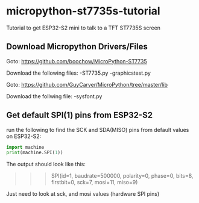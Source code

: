 # micropython-st7735s-tutorial
Tutorial to get ESP32-S2 mini to talk to a TFT ST7735S screen

## Download Micropython Drivers/Files

Goto: https://github.com/boochow/MicroPython-ST7735

Download the following files:
-ST7735.py
-graphicstest.py

Goto: https://github.com/GuyCarver/MicroPython/tree/master/lib

Download the follwing file:
-sysfont.py

## Get default SPI(1) pins from ESP32-S2

run the following to find the SCK and SDA(MISO) pins from default values on ESP32-S2:

```python
import machine
print(machine.SPI(1))
```
The output should look like this:

>>> SPI(id=1, baudrate=500000, polarity=0, phase=0, bits=8, firstbit=0, sck=7, mosi=11, miso=9)

Just need to look at sck, and mosi values (hardware SPI pins)


